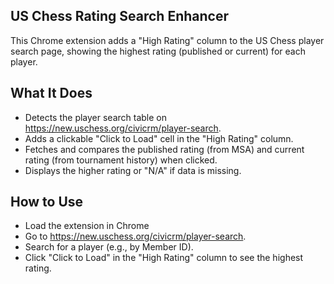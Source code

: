 ## US Chess Rating Search Enhancer
This Chrome extension adds a "High Rating" column to the US Chess player search page, showing the highest rating (published or current) for each player.

## What It Does

- Detects the player search table on https://new.uschess.org/civicrm/player-search.
- Adds a clickable "Click to Load" cell in the "High Rating" column.
- Fetches and compares the published rating (from MSA) and current rating (from tournament history) when clicked.
- Displays the higher rating or "N/A" if data is missing.

## How to Use

- Load the extension in Chrome 
- Go to https://new.uschess.org/civicrm/player-search.
- Search for a player (e.g., by Member ID).
- Click "Click to Load" in the "High Rating" column to see the highest rating.
